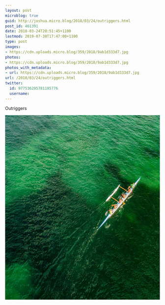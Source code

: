```yaml
---
layout: post
microblog: true
guid: http://joshua.micro.blog/2018/03/24/outriggers.html
post_id: 461391
date: 2018-03-24T20:51:45+1100
lastmod: 2019-07-30T17:47:00+1100
type: post
images:
- https://cdn.uploads.micro.blog/359/2018/9ab1d333d7.jpg
photos:
- https://cdn.uploads.micro.blog/359/2018/9ab1d333d7.jpg
photos_with_metadata:
- url: https://cdn.uploads.micro.blog/359/2018/9ab1d333d7.jpg
url: /2018/03/24/outriggers.html
twitter:
  id: 977536295781195776
  username: 
---
```

Outriggers

<img src="uploads/2018/9ab1d333d7.jpg" width="600" height="599" />
